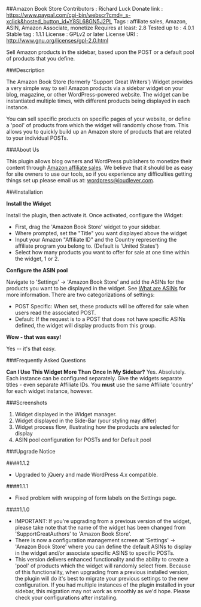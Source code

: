 ##Amazon Book Store
    Contributors     : Richard Luck
    Donate link      : https://www.paypal.com/cgi-bin/webscr?cmd=_s-xclick&hosted_button_id=Y8SL68GN5J2PL
    Tags             : affiliate sales, Amazon, ASIN, Amazon Associate, monetize
    Requires at least: 2.8
    Tested up to     : 4.0.1
    Stable tag       : 1.1.1
    License          : GPLv2 or later
    License URI      : http://www.gnu.org/licenses/gpl-2.0.html

Sell Amazon products in the sidebar, based upon the POST or a default pool of products that you define.

###Description

The Amazon Book Store (formerly 'Support Great Writers') Widget provides a very simple way to sell Amazon products via a sidebar widget on your blog, magazine, or other WordPress-powered website.  The widget can be instantiated multiple times, with different products being displayed in each instance.  

You can sell specific products on specific pages of your website, or define a 'pool' of products from which the widget will randomly chose from.  This allows you to quickly build up an Amazon store of products that are related to your individual POSTs.  

###About Us

This plugin allows blog owners and WordPress publishers to monetize their content through [Amazon affiliate sales](http://associates.amazon.com).  We believe that it should be as easy for site owners to use our tools, so if you experience any difficulties getting things set up please email us at: wordpress@loudlever.com. 

###Installation

**Install the Widget**

Install the plugin, then activate it.  Once activated, configure the Widget:

* First, drag the 'Amazon Book Store' widget to your sidebar. 
* Where prompted, set the "Title" you want displayed above the widget
* Input your Amazon "Affiliate ID" and the Country representing the affiliate program you belong to.  (Default is 'United States')
* Select how many products you want to offer for sale at one time within the widget, 1 or 2.

**Configure the ASIN pool**

Navigate to 'Settings' -> 'Amazon Book Store' and add the ASINs for the products you want to be displayed in the widget.  See [What are ASINs](http://www.amazon.com/gp/seller/asin-upc-isbn-info.html) for more information.  There are two categorizations of settings:

* POST Specific:  When set, these products will be offered for sale when users read the associated POST.
* Default: If the request is to a POST that does not have specific ASINs defined, the widget will display products from this group.

**Wow - that was easy!**

Yes -- it's that easy.

###Frequently Asked Questions

**Can I Use This Widget More Than Once In My Sidebar?**
Yes.  Absolutely.  Each instance can be configured separately.  Give the widgets separate titles - even separate Affiliate IDs.  You **must** use the same Affiliate 'country' for each widget instance, however.

###Screenshots

1. Widget displayed in the Widget manager.
2. Widget displayed in the Side-Bar (your styling may differ)
3. Widget process flow, illustrating how the products are selected for display
4. ASIN pool configuration for POSTs and for Default pool

###Upgrade Notice

####1.1.2
* Upgraded to jQuery and made WordPress 4.x compatible.

####1.1.1
* Fixed problem with wrapping of form labels on the Settings page.

####1.1.0
* IMPORTANT: If you're upgrading from a previous version of the widget, please take note that the name of the widget has been changed from 'SupportGreatAuthors' to 'Amazon Book Store'.
* There is now a configuration management screen at 'Settings' -> 'Amazon Book Store' where you can define the default ASINs to display in the widget and/or associate specific ASINS to specific POSTs.
* This version delivers enhanced functionality and the ability to create a 'pool' of products which the widget will randomly select from.  Because of this functionality, when upgrading from a previous installed version, the plugin will do it's best to migrate your previous settings to the new configuration.  If you had multiple instances of the plugin installed in your sidebar, this migration may not work as smoothly as we'd hope.  Please check your configurations after installing.

